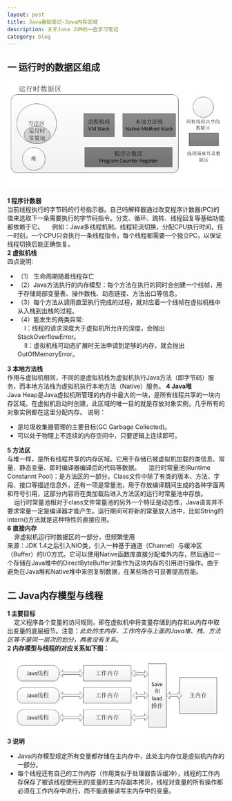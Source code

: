 ```yaml
---
layout: post
title: Java基础笔记-Java内存区域
description: 关于Java JVM的一些学习笔记
category: blog
---
```

## 一 运行时的数据区组成   
![图示1](/images/blog/java-jvm-store-model.png)   

<B>1  程序计数器</B><br>当前线程执行的字节码的行号指示器。自己吗解释器通过改变程序计数器(PC)的值来选取下一条需要执行的字节码指令。分支、循环、跳转、线程回复等基础功能都依赖于它。
&nbsp;&nbsp;&nbsp;&nbsp;例如：Java多线程机制。线程轮流切换，分配CPU执行时间，任一时刻，一个CPU只会执行一条线程指令，每个线程都需要一个独立PC，以保证线程切换后能正确恢复。      
<B>2  虚拟机栈</B><br>四点说明:   
<ul>
  <li>（1） 生命周期随着线程存亡</li>
  <li>（2）Java方法执行的内存模型：每个方法在执行的同时会创建一个线帧，用于存储局部变量表、操作数栈、动态链接、方法出口等信息。</li>
  <li>（3）每个方法从调用直至执行完成的过程，就对应着一个线帧在虚拟机栈中从入栈到出栈的过程。</li>
  <li>（4）能发生的两类异常:<br>
      &nbsp;&nbsp;&nbsp;&nbsp;I：线程的请求深度大于虚拟机所允许的深度，会抛出StackOverflowError。<br>
      &nbsp;&nbsp;&nbsp;&nbsp;II：虚拟机栈可动态扩展时无法申请到足够的内存，就会抛出OutOfMemoryError。</li>
</ul>   
<B>3 本地方法栈</B><br>作用与虚拟机相同，不同的是虚拟机栈为虚拟机执行Java方法（即字节码）服务，而本地方法栈为虚拟机执行本地方法（Native）服务。       
<B>4 Java堆</B><br>Java Heap是Java虚拟机所管理的内存中最大的一块，是所有线程共享的一块内存区域。在虚拟机启动时创建，此区域的唯一目的就是存放对象实例，几乎所有的对象实例都在这里分配内存。   
说明：<br>
<ul>
   <li>是垃圾收集器管理的主要目标(GC Garbage Collected)。</li>
   <li>可以处于物理上不连续的内存空间中，只要逻辑上连续即可。</li>
</ul>   
<B>5 方法区</B><br>与堆一样，是所有线程共享的内存区域。它用于存储已被虚拟机加载的类信息、常量、静态变量、即时编译器编译后的代码等数据。   
&nbsp;&nbsp;&nbsp;&nbsp;运行时常量池(Runtime Constannt Pool)：是方法区的一部分。Class文件中除了有类的版本、方法、字段、接口等描述信息外，还有一项是常量池，用于存放编译期间生成的各种字面两和符号引用，这部分内容将在类加载后进入方法区的运行时常量池中存放。<br>
&nbsp;&nbsp;&nbsp;&nbsp;运行时常量池相对于class文件常量池的另外一个特征是动态性，Java语言并不要求常量一定是编译器才能产生。运行期间可将新的常量放入池中，比如String的intern()方法就是这种特性的直接应用。
<br>
<B>6 直接内存</B><br>
&nbsp;&nbsp;&nbsp;&nbsp;非虚拟机运行时数据区的一部分，但频繁使用<br>
来源：JDK 1.4之后引入NIO类，引入一种基于通道（Channel）与缓冲区（Buffer）的I/O方式。它可以使用Native函数库直接分配堆外内存，然后通过一个存储在Java堆中的DirectByteBuffer对象作为这块内存的引用进行操作。由于避免在Java堆和Native堆中来回复制数据，在某些场合可显著提高性能。
<br>

## 二 Java内存模型与线程      
<B>1 主要目标</B><br>
&nbsp;&nbsp;&nbsp;&nbsp;定义程序各个变量的访问规则，即在虚拟机中将变量存储到内存和从内存中取出变量的底层细节。注意：<I>此处的主内存、工作内存与上面的Java堆、栈、方法区等不是同一层次的划分，两者没有关系</I>。<br>
<B>2 内存模型与线程的对应关系如下图：</B><br>
![图示2](/images/blog/java-jvm-store-model2.png)   
<B>3 说明</B><br>
 <ul>
   <li>Java内存模型规定所有变量都存储在主内存中，此处主内存仅是虚拟机内存的一部分。</li>
   <li>每个线程还有自己的工作内存（作用类似于处理器告诉缓冲），线程的工作内存保存了被该线程使用到的变量的主内存副本拷贝，线程对变量的所有操作都必须在工作内存中进行，而不能直接读写主内存中的变量。</li>
</ul>
